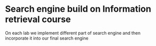 # Search engine build on Information retrieval course

On each lab we implement different part of search engine and then incorporate it into our final search engine
